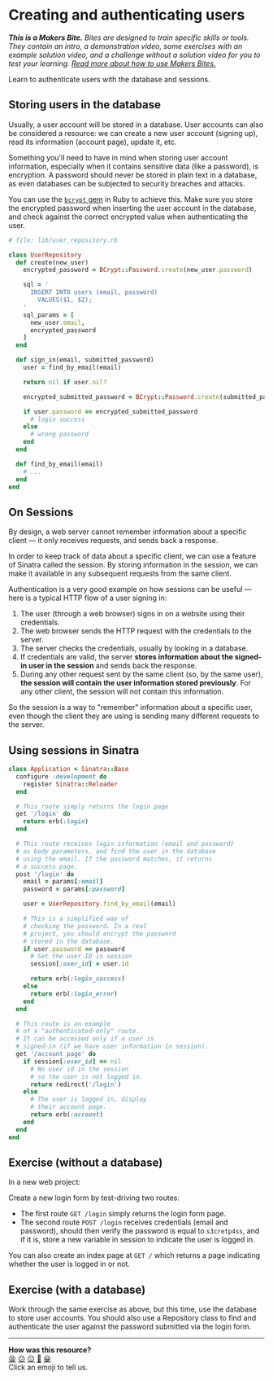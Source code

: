 # Creating and authenticating users

_**This is a Makers Bite.** Bites are designed to train specific skills or
tools. They contain an intro, a demonstration video, some exercises with an
example solution video, and a challenge without a solution video for you to test
your learning. [Read more about how to use Makers
Bites.](https://github.com/makersacademy/course/blob/main/labels/bites.md)_

Learn to authenticate users with the database and sessions.

## Storing users in the database

Usually, a user account will be stored in a database. User accounts can also be considered
a resource: we can create a new user account (signing up), read its information (account
page), update it, etc.

Something you'll need to have in mind when storing user account information, especially
when it contains sensitive data (like a password), is encryption. A password should never
be stored in plain text in a database, as even databases can be subjected to security
breaches and attacks.

You can use the [`bcrypt`
gem](https://github.com/bcrypt-ruby/bcrypt-ruby#how-to-use-bcrypt-ruby-in-general) in Ruby
to achieve this. Make sure you store the encrypted password when inserting the user
account in the database, and check against the correct encrypted value when authenticating
the user.

```ruby
# file: lib/user_repository.rb

class UserRepository
  def create(new_user)
    encrypted_password = BCrypt::Password.create(new_user.password)

    sql = '
      INSERT INTO users (email, password)
        VALUES($1, $2);
    '
    sql_params = [
      new_user.email,
      encrypted_password
    ]
  end

  def sign_in(email, submitted_password)
    user = find_by_email(email)

    return nil if user.nil?

    encrypted_submitted_password = BCrypt::Password.create(submitted_password)

    if user.password == encrypted_submitted_password
      # login success
    else
      # wrong password
    end
  end

  def find_by_email(email)
    # ...
  end
end
```

## On Sessions

By design, a web server cannot remember information about a specific client — it only
receives requests, and sends back a response. 

In order to keep track of data about a specific client, we can use a feature of Sinatra
called the session. By storing information in the session, we can make it available in any
subsequent requests from the same client.

Authentication is a very good example on how sessions can be useful — here is a typical
HTTP flow of a user signing in:

1. The user (through a web browser) signs in on a website using their credentials.
2. The web browser sends the HTTP request with the credentials to the server.
3. The server checks the credentials, usually by looking in a database.
4. If credentials are valid, the server **stores information about the signed-in user in
   the session** and sends back the response.
5. During any other request sent by the same client (so, by the same user), **the session
   will contain the user information stored previously**. For any other client, the
   session will not contain this information.

So the session is a way to "remember" information about a specific user, even though the
client they are using is sending many different requests to the server.

## Using sessions in Sinatra

```ruby
class Application < Sinatra::Base 
  configure :development do
    register Sinatra::Reloader
  end

  # This route simply returns the login page
  get '/login' do
    return erb(:login)
  end

  # This route receives login information (email and password)
  # as body parameters, and find the user in the database
  # using the email. If the password matches, it returns
  # a success page.
  post '/login' do
    email = params[:email]
    password = params[:password]

    user = UserRepository.find_by_email(email)

    # This is a simplified way of 
    # checking the password. In a real 
    # project, you should encrypt the password
    # stored in the database.
    if user.password == password
      # Set the user ID in session
      session[:user_id] = user.id

      return erb(:login_success)
    else
      return erb(:login_error)
    end
  end

  # This route is an example
  # of a "authenticated-only" route.
  # It can be accessed only if a user is
  # signed-in (if we have user information in session).
  get '/account_page' do
    if session[:user_id] == nil
      # No user id in the session
      # so the user is not logged in.
      return redirect('/login')
    else
      # The user is logged in, display 
      # their account page.
      return erb(:account)
    end
  end
end
```

## Exercise (without a database)

In a new web project:

Create a new login form by test-driving two routes:
  * The first route `GET /login` simply returns the login form page.
  * The second route `POST /login` receives credentials (email and password), should then verify the password is equal to `s3cretp4ss`, and if it is, store a new variable in session to indicate the user is logged in.

You can also create an index page at `GET /` which returns a page indicating whether the user is logged in or not.

## Exercise (with a database)

Work through the same exercise as above, but this time, use the database to store user accounts. You should also use a Repository class to find and authenticate the user against the password submitted via the login form.

<!-- BEGIN GENERATED SECTION DO NOT EDIT -->

---

**How was this resource?**  
[😫](https://airtable.com/shrUJ3t7KLMqVRFKR?prefill_Repository=makersacademy/web-applications&prefill_File=pills/user_authentication.md&prefill_Sentiment=😫) [😕](https://airtable.com/shrUJ3t7KLMqVRFKR?prefill_Repository=makersacademy/web-applications&prefill_File=pills/user_authentication.md&prefill_Sentiment=😕) [😐](https://airtable.com/shrUJ3t7KLMqVRFKR?prefill_Repository=makersacademy/web-applications&prefill_File=pills/user_authentication.md&prefill_Sentiment=😐) [🙂](https://airtable.com/shrUJ3t7KLMqVRFKR?prefill_Repository=makersacademy/web-applications&prefill_File=pills/user_authentication.md&prefill_Sentiment=🙂) [😀](https://airtable.com/shrUJ3t7KLMqVRFKR?prefill_Repository=makersacademy/web-applications&prefill_File=pills/user_authentication.md&prefill_Sentiment=😀)  
Click an emoji to tell us.

<!-- END GENERATED SECTION DO NOT EDIT -->

